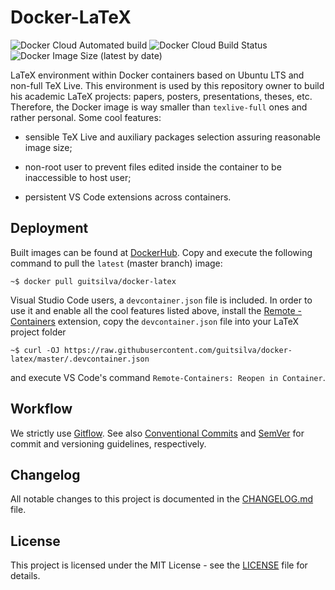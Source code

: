 # Docker-LaTeX

![Docker Cloud Automated
build](https://img.shields.io/docker/cloud/automated/guitsilva/docker-latex)
![Docker Cloud Build
Status](https://img.shields.io/docker/cloud/build/guitsilva/docker-latex)
![Docker Image Size (latest by
date)](https://img.shields.io/docker/image-size/guitsilva/docker-latex)

LaTeX environment within Docker containers based on Ubuntu LTS and non-full TeX
Live. This environment is used by this repository owner to build his academic
LaTeX projects: papers, posters, presentations, theses, etc. Therefore, the
Docker image is way smaller than `texlive-full` ones and rather personal. Some
cool features:

- sensible TeX Live and auxiliary packages selection assuring reasonable image
  size;

- non-root user to prevent files edited inside the container to be inaccessible
  to host user;

- persistent VS Code extensions across containers.

## Deployment

Built images can be found at
[DockerHub](https://hub.docker.com/r/guitsilva/docker-latex). Copy and execute
the following command to pull the `latest` (master branch) image:

    ~$ docker pull guitsilva/docker-latex

Visual Studio Code users, a `devcontainer.json` file is included. In order to
use it and enable all the cool features listed above, install the [Remote -
Containers](https://marketplace.visualstudio.com/items?itemName=ms-vscode-remote.remote-containers)
extension, copy the `devcontainer.json` file into your LaTeX project folder

    ~$ curl -OJ https://raw.githubusercontent.com/guitsilva/docker-latex/master/.devcontainer.json

and execute VS Code's command `Remote-Containers: Reopen in Container`.

## Workflow

We strictly use
[Gitflow](https://nvie.com/posts/a-successful-git-branching-model/). See also
[Conventional Commits](https://conventionalcommits.org) and [SemVer](semver.org)
for commit and versioning guidelines, respectively.

## Changelog

All notable changes to this project is documented in the
[CHANGELOG.md](https://github.com/guitsilva/docker-latex/blob/master/CHANGELOG.md)
file.

## License

This project is licensed under the MIT License - see the
[LICENSE](https://github.com/guitsilva/docker-latex/blob/master/LICENSE) file
for details.